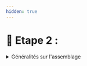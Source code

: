 ```yaml
---
hidden: true
---
```


# 🔨 Etape 2 :



<details>

<summary>Généralités sur l'assemblage</summary>

Différents types d'assemblage existent (assemblage par sertissage, par rivetage, par soudage, par collage, etc.).&#x20;

Afin de proposer des modélisations précises et accessibles, Ecobalyse permet de préciser certains procédés d'assemblage :&#x20;

* Assemblage par soudage\
  Consiste à assembler deux ou plusieurs pièces par chauffage et/ou pression. Le soudage par chauffage est la méthode la plus courante.
* Assemblage par collage\
  Consiste à lier deux pièces par l'apport de matière adhésive (colle). &#x20;

</details>
